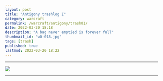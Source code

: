 ```yaml
---
layout: post
title: "Antigony trashlog I"
category: warcraft
permalink: /warcraft/antigony/trash01/
date: 2022-03-20 18:18
description: "A bag never emptied is forever full"
thumbnail_id: "w0-018.jpg"
tags: [trash]
published: true
lastmod: 2022-03-20 18:22
---
```

[//]: # ( 03/20/22  -added)

*****

<img src="{{ site.url }}/assets/img/IMG_20220320_181125128.jpg" />

*****
